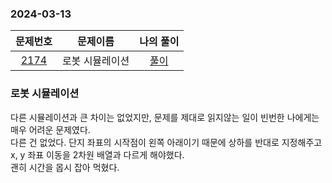 ### 2024-03-13
|                     문제번호                     |   문제이름   | 나의 풀이  |
|:--------------------------------------------:|:--------:|:------:|
| [2174](https://www.acmicpc.net/problem/2174) | 로봇 시뮬레이션 | [풀이](https://github.com/Kminwo-o/BaekJoon-Algorithm/blob/main/%EB%B0%B1%EC%A4%80/Gold/2174.%E2%80%85%EB%A1%9C%EB%B4%87%E2%80%85%EC%8B%9C%EB%AE%AC%EB%A0%88%EC%9D%B4%EC%85%98/%EB%A1%9C%EB%B4%87%E2%80%85%EC%8B%9C%EB%AE%AC%EB%A0%88%EC%9D%B4%EC%85%98.java) |

### 로봇 시뮬레이션
다른 시뮬레이션과 큰 차이는 없었지만, 문제를 제대로 읽지않는 일이 빈번한 나에게는 매우 어려운 문제였다. <br>
다른 건 없었다. 단지 좌표의 시작점이 왼쪽 아래이기 때문에 상하를 반대로 지정해주고 x, y 좌표 이동을 2차원 배열과 다르게 해야했다. <br>
괜히 시간을 몹시 잡아 먹혔다.